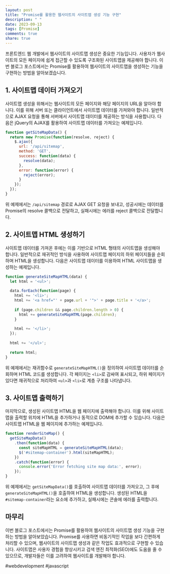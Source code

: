 ```yaml
---
layout: post
title: "Promise를 활용한 웹사이트의 사이트맵 생성 기능 구현"
description: " "
date: 2023-09-13
tags: [Promise]
comments: true
share: true
---
```


프론트엔드 웹 개발에서 웹사이트의 사이트맵 생성은 중요한 기능입니다. 사용자가 웹사이트의 모든 페이지에 쉽게 접근할 수 있도록 구조화된 사이트맵을 제공해야 합니다. 이번 블로그 포스트에서는 Promise를 활용하여 웹사이트의 사이트맵을 생성하는 기능을 구현하는 방법을 알아보겠습니다.

## 1. 사이트맵 데이터 가져오기

사이트맵 생성을 위해서는 웹사이트의 모든 페이지와 해당 페이지의 URL을 알아야 합니다. 이를 위해 서버 또는 클라이언트에서 사이트맵 데이터를 가져와야 합니다. 일반적으로 AJAX 요청을 통해 서버에서 사이트맵 데이터를 제공하는 방식을 사용합니다. 다음은 jQuery의 AJAX를 활용하여 사이트맵 데이터를 가져오는 예제입니다.

```javascript
function getSiteMapData() {
  return new Promise(function(resolve, reject) {
    $.ajax({
      url: '/api/sitemap',
      method: 'GET',
      success: function(data) {
        resolve(data);
      },
      error: function(error) {
        reject(error);
      }
    });
  });
}
```

위 예제에서는 `/api/sitemap` 경로로 AJAX GET 요청을 보내고, 성공시에는 데이터를 Promise의 resolve 콜백으로 전달하고, 실패시에는 에러를 reject 콜백으로 전달합니다.

## 2. 사이트맵 HTML 생성하기

사이트맵 데이터를 가져온 후에는 이를 기반으로 HTML 형태의 사이트맵을 생성해야 합니다. 일반적으로 재귀적인 방식을 사용하여 사이트맵 페이지의 하위 페이지들을 순회하며 HTML을 생성합니다. 다음은 사이트맵 데이터를 이용하여 HTML 사이트맵을 생성하는 예제입니다.

```javascript
function generateSiteMapHTML(data) {
  let html = '<ul>';
  
  data.forEach(function(page) {
    html += '<li>';
    html += '<a href="' + page.url + '">' + page.title + '</a>';
    
    if (page.children && page.children.length > 0) {
      html += generateSiteMapHTML(page.children);
    }
    
    html += '</li>';
  });
  
  html += '</ul>';
  
  return html;
}
```

위 예제에서는 재귀함수로 `generateSiteMapHTML()`을 정의하여 사이트맵 데이터를 순회하며 HTML 코드를 생성합니다. 각 페이지는 `<li>`로 감싸여 표시되고, 하위 페이지가 있다면 재귀적으로 처리하여 `<ul>`과 `<li>`로 계층 구조를 나타냅니다.

## 3. 사이트맵 출력하기

마지막으로, 생성된 사이트맵 HTML을 웹 페이지에 출력해야 합니다. 이를 위해 사이트맵을 출력할 위치에 HTML을 추가하거나 동적으로 DOM에 추가할 수 있습니다. 다음은 사이트맵 HTML을 웹 페이지에 추가하는 예제입니다.

```javascript
function renderSiteMap() {
  getSiteMapData()
    .then(function(data) {
      const siteMapHTML = generateSiteMapHTML(data);
      $('#sitemap-container').html(siteMapHTML);
    })
    .catch(function(error) {
      console.error('Error fetching site map data:', error);
    });
}
```

위 예제에서는 `getSiteMapData()`를 호출하여 사이트맵 데이터를 가져오고, 그 후에 `generateSiteMapHTML()`을 호출하여 HTML을 생성합니다. 생성된 HTML을 `#sitemap-container`라는 요소에 추가하고, 실패시에는 콘솔에 에러를 출력합니다.

## 마무리

이번 블로그 포스트에서는 Promise를 활용하여 웹사이트의 사이트맵 생성 기능을 구현하는 방법을 알아보았습니다. Promise를 사용하면 비동기적인 작업을 보다 간편하게 처리할 수 있으며, 웹사이트의 사이트맵 생성과 같은 작업도 효과적으로 구현할 수 있습니다. 사이트맵은 사용자 경험을 향상시키고 검색 엔진 최적화(SEO)에도 도움을 줄 수 있으므로, 개발자들은 이를 고려하여 웹사이트를 개발해야 합니다.

#webdevelopment  #javascript